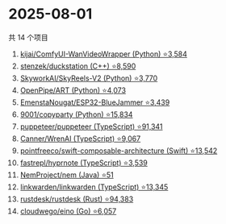 # 2025-08-01

共 14 个项目

<!-- BEGIN GITHUB -->
<!-- 最后更新时间 2025-08-01 18:11:26 +0800 -->
1. [kijai/ComfyUI-WanVideoWrapper (Python) ⭐3,584](https://github.com/kijai/ComfyUI-WanVideoWrapper)
1. [stenzek/duckstation (C++) ⭐8,590](https://github.com/stenzek/duckstation)
1. [SkyworkAI/SkyReels-V2 (Python) ⭐3,770](https://github.com/SkyworkAI/SkyReels-V2)
1. [OpenPipe/ART (Python) ⭐4,073](https://github.com/OpenPipe/ART)
1. [EmenstaNougat/ESP32-BlueJammer ⭐3,439](https://github.com/EmenstaNougat/ESP32-BlueJammer)
1. [9001/copyparty (Python) ⭐15,834](https://github.com/9001/copyparty)
1. [puppeteer/puppeteer (TypeScript) ⭐91,341](https://github.com/puppeteer/puppeteer)
1. [Canner/WrenAI (TypeScript) ⭐9,067](https://github.com/Canner/WrenAI)
1. [pointfreeco/swift-composable-architecture (Swift) ⭐13,542](https://github.com/pointfreeco/swift-composable-architecture)
1. [fastrepl/hyprnote (TypeScript) ⭐3,539](https://github.com/fastrepl/hyprnote)
1. [NemProject/nem (Java) ⭐51](https://github.com/NemProject/nem)
1. [linkwarden/linkwarden (TypeScript) ⭐13,345](https://github.com/linkwarden/linkwarden)
1. [rustdesk/rustdesk (Rust) ⭐94,383](https://github.com/rustdesk/rustdesk)
1. [cloudwego/eino (Go) ⭐6,057](https://github.com/cloudwego/eino)
<!-- END GITHUB -->